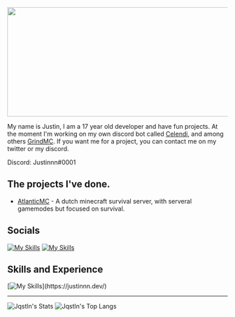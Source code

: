 <img src="https://raw.githubusercontent.com/Jqstln/Jqstln/main/coding.png" width="1000" height="250">

My name is Justin, I am a 17 year old developer and have fun projects. At the moment I'm working on my own discord bot called [Celendi](https://github.com/Celendi), and among others [GrindMC](https://github.com/GrindMC). If you want me for a project, you can contact me on my twitter or my discord. 

Discord: Justinnn#0001

## The projects I've done.

- [AtlanticMC](https://atlanticmc.nl/) - A dutch minecraft survival server, with serveral gamemodes but focused on survival.

## Socials
[![My Skills](https://skillicons.dev/icons?i=twitter)](https://twitter.com/Jqstln)
[![My Skills](https://skillicons.dev/icons?i=discord)](https://discord.gg/apBEjDWFjw)

## Skills and Experience
[![My Skills](https://skillicons.dev/icons?i=html,css,js,java,php,mysql,)](https://justinnn.dev/)

***
![Jqstln's Stats](https://github-readme-stats.vercel.app/api?username=Jqstln&show_icons=true&count_private=true&theme=gruvbox)
![Jqstln's Top Langs](https://github-readme-stats.vercel.app/api/top-langs/?username=Jqstln&layout=compact&theme=gruvbox)
